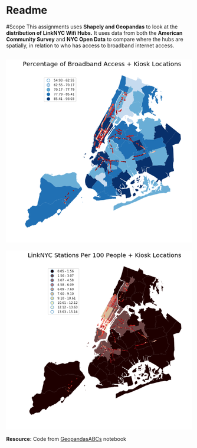 # Readme

#Scope 
This assignments uses **Shapely and Geopandas** to look at the **distribution of LinkNYC Wifi Hubs.** It uses data from both the **American Community Survey** and **NYC Open Data** to compare where the hubs are spatially, in relation to who has access to broadband internet access. 


![output1](broadband_link.png)
---
![output2](link_per100.png)


**Resource:** Code from [GeopandasABCs](https://github.com/fedhere/PUI2017_fb55/blob/master/HW9_fb55/pandasGeospatialABC.ipynb) notebook 
